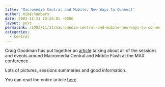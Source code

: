 ```yaml
---
title: 'Macromedia Central and Mobile: New Ways to Connect'
author: mikechambers
date: 2003-11-21 12:26:01 -0800
layout: post
permalink: /2003/11/21/macromedia-central-and-mobile-new-ways-to-connect/
categories:
  - Central
---
```



Craig Goodman has put together an [article][1] talking about all of the sessions and events around Macromedia Central and Mobile Flash at the MAX conference .

Lots of pictures, sessions summaries and good information.

You can read the entire article [here][1].

 [1]: http://www.macromedia.com/devnet/max2003/articles/connect.html